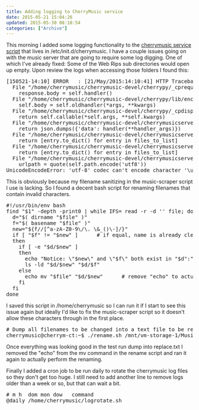 ```yaml
---
title: Adding logging to CherryMusic service
date: 2015-05-21 15:04:26
updated: 2015-05-30 08:18:54
categories: ["Archive"]
---
```


This morning I added some logging functionality to the <a href="https://github.com/mikeder/cherrymusic-conf/tree/add-log" target="_blank">cherrymusic service script</a> that lives in /etc/init.d/cherrymusic. I have a couple issues going on with the music server that are going to require some log digging. One of which I've already fixed: Some of the Web Rips sub directories would open up empty. Upon review the logs when accessing those folders I found this:

<pre class="prettyprint" lang-bsh>
[150521-14:10] ERROR   : [21/May/2015:14:10:41] HTTP Traceback (most recent call last):
  File "/home/cherrymusic/cherrymusic-devel/cherrypy/_cprequest.py", line 656, in respond
    response.body = self.handler()
  File "/home/cherrymusic/cherrymusic-devel/cherrypy/lib/encoding.py", line 188, in __call__
    self.body = self.oldhandler(*args, **kwargs)
  File "/home/cherrymusic/cherrymusic-devel/cherrypy/_cpdispatch.py", line 34, in __call__
    return self.callable(*self.args, **self.kwargs)
  File "/home/cherrymusic/cherrymusic-devel/cherrymusicserver/httphandler.py", line 291, in api
    return json.dumps({'data': handler(**handler_args)})
  File "/home/cherrymusic/cherrymusic-devel/cherrymusicserver/httphandler.py", line 471, in api_compactlistdir
    return [entry.to_dict() for entry in files_to_list]
  File "/home/cherrymusic/cherrymusic-devel/cherrymusicserver/httphandler.py", line 471, in <listcomp>
    return [entry.to_dict() for entry in files_to_list]
  File "/home/cherrymusic/cherrymusic-devel/cherrymusicserver/cherrymodel.py", line 401, in to_dict
    urlpath = quote(self.path.encode('utf8'))
UnicodeEncodeError: 'utf-8' codec can't encode character '\udce2' in position 29: surrogates not allowed
</pre>

This is obviously because my filename sanitizing in the music-scraper script I use is lacking. So I found a decent bash script for renaming filenames that contain invalid characters.

<pre class="prettyprint" lang-bsh>
#!/usr/bin/env bash
find "$1" -depth -print0 | while IFS= read -r -d '' file; do
  d="$( dirname "$file" )"
  f="$( basename "$file" )"
  new="${f//[^a-zA-Z0-9\/\. \&_()\-]/}"
  if [ "$f" != "$new" ]      # if equal, name is already clean, so leave alone
  then
    if [ -e "$d/$new" ]
    then
      echo "Notice: \"$new\" and \"$f\" both exist in "$d":"
      ls -ld "$d/$new" "$d/$f"
    else
      echo mv "$file" "$d/$new"      # remove "echo" to actually rename things
    fi
  fi
done
</pre>

I saved this script in /home/cherrymusic so I can run it if I start to see this issue again but ideally I'd like to fix the music-scraper script so it doesn't allow these characters through in the first place.

<pre class="prettyprint">
# Dump all filenames to be changed into a text file to be reviewed
cherrymusic@cherrym-ct:~$ ./rename.sh /mnt/vm-storage-1/Music/Web\ Rips > rename.txt
</pre>

Once everything was looking good in the test run dump into replace.txt I removed the "echo" from the mv command in the rename script and ran it again to actually perform the renaming.

Finally I added a cron job to be run daily to rotate the cherrymusic log files so they don't get too huge. I still need to add another line to remove logs older than a week or so, but that can wait a bit.

<pre class="prettyprint" lang-bsh>
# m h  dom mon dow   command
@daily /home/cherrymusic/logrotate.sh
</pre>